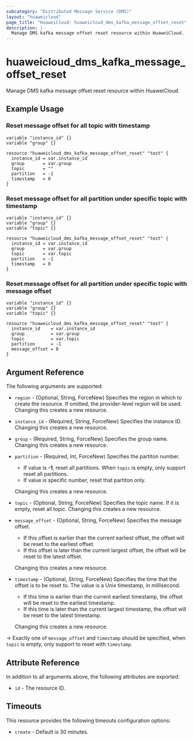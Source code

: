 ```yaml
---
subcategory: "Distributed Message Service (DMS)"
layout: "huaweicloud"
page_title: "HuaweiCloud: huaweicloud_dms_kafka_message_offset_reset"
description: |-
  Manage DMS kafka message offset reset resource within HuaweiCloud.
---
```


# huaweicloud_dms_kafka_message_offset_reset

Manage DMS kafka message offset reset resource within HuaweiCloud.

## Example Usage

### Reset message offset for all topic with timestamp

```hcl
variable "instance_id" {}
variable "group" {}

resource "huaweicloud_dms_kafka_message_offset_reset" "test" {
  instance_id = var.instance_id
  group       = var.group
  topic       = ""
  partition   = -1
  timestamp   = 0
}
```

### Reset message offset for all partition under specific topic with timestamp

```hcl
variable "instance_id" {}
variable "group" {}
variable "topic" {}

resource "huaweicloud_dms_kafka_message_offset_reset" "test" {
  instance_id = var.instance_id
  group       = var.group
  topic       = var.topic
  partition   = -1
  timestamp   = 0
}
```

### Reset message offset for all partition under specific topic with message offset

```hcl
variable "instance_id" {}
variable "group" {}
variable "topic" {}

resource "huaweicloud_dms_kafka_message_offset_reset" "test" {
  instance_id    = var.instance_id
  group          = var.group
  topic          = var.topic
  partition      = -1
  message_offset = 0
}
```

## Argument Reference

The following arguments are supported:

* `region` - (Optional, String, ForceNew) Specifies the region in which to create the resource.
  If omitted, the provider-level region will be used.
  Changing this creates a new resource.

* `instance_id` - (Required, String, ForceNew) Specifies the instance ID.
  Changing this creates a new resource.

* `group` - (Required, String, ForceNew) Specifies the group name.
  Changing this creates a new resource.

* `partition` - (Required, Int, ForceNew) Specifies the partiton number.
  + If value is **-1**, reset all partitions. When `topic` is empty, only support reset all partitions.
  + If value is specific number, reset that partiton only.

  Changing this creates a new resource.

* `topic` - (Optional, String, ForceNew) Specifies the topic name. If it is empty, reset all topic.
  Changing this creates a new resource.

* `message_offset` - (Optional, String, ForceNew) Specifies the message offset.
  + If this offset is earlier than the current earliest offset, the offset will be reset to the earliest offset.
  + If this offset is later than the current largest offset, the offset will be reset to the latest offset.

  Changing this creates a new resource.

* `timestamp` - (Optional, String, ForceNew) Specifies the time that the offset is to be reset to.
  The value is a Unix timestamp, in millisecond.
  + If this time is earlier than the current earliest timestamp, the offset will be reset to the earliest timestamp.
  + If this time is later than the current largest timestamp, the offset will be reset to the latest timestamp.

  Changing this creates a new resource.

-> Exactly one of `message_offset` and `timestamp` should be specified, when `topic` is empty, only support to reset
  with `timestamp`.

## Attribute Reference

In addition to all arguments above, the following attributes are exported:

* `id` - The resource ID.

## Timeouts

This resource provides the following timeouts configuration options:

* `create` - Default is 30 minutes.
